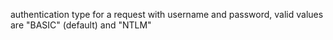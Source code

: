authentication type for a request with username and password, valid values are "BASIC" (default) and "NTLM"